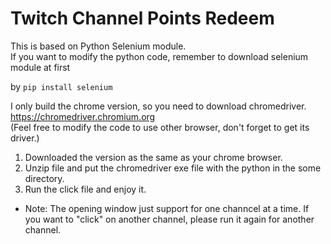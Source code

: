 # Twitch Channel Points Redeem
This is based on Python Selenium module.  
If you want to modify the python code, remember to download selenium module at first  
  
by ```pip install selenium```  

I only build the chrome version, so you need to download chromedriver.  
https://chromedriver.chromium.org  
(Feel free to modify the code to use other browser, don't forget to get its driver.)

1. Downloaded the version as the same as your chrome browser.  
2. Unzip file and put the chromedriver exe file with the python in the some directory.  
3. Run the click file and enjoy it.

* Note: The opening window just support for one channcel at a time. If you want to "click" on another channel, please run it again for another channel.
